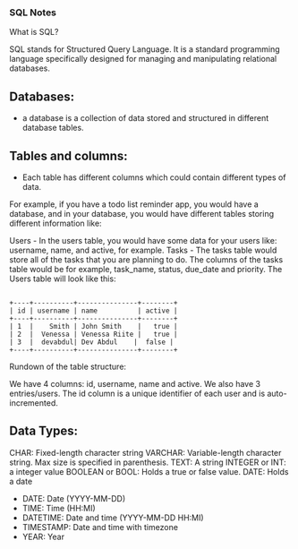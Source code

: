 ### SQL Notes 

What is SQL?

SQL stands for Structured Query Language.
It is a standard programming language specifically designed for managing and manipulating relational databases.

##  Databases: 
- a database is a collection of data stored and structured in different database tables.

## Tables and columns:
- Each table has different columns which could contain different types of data.

For example, if you have a todo list reminder app, you would have a database, and in your database, you would have different tables storing different information like:

Users - In the users table, you would have some data for your users like: username, name, and active, for example.
Tasks - The tasks table would store all of the tasks that you are planning to do. The columns of the tasks table would be for example, task_name, status, due_date and priority.
The Users table will look like this:


```

+----+----------+---------------+--------+
| id | username | name          | active |
+----+----------+---------------+--------+
| 1  |    Smith | John Smith    |   true |
| 2  |  Venessa | Venessa Riite |   true |
| 3  |  devabdul| Dev Abdul    |  false |
+----+----------+---------------+--------+

```
Rundown of the table structure:

We have 4 columns: id, username, name and active.
We also have 3 entries/users.
The id column is a unique identifier of each user and is auto-incremented.

## Data Types:

CHAR: Fixed-length character string 
VARCHAR: Variable-length character string. Max size is specified in parenthesis.
TEXT: A string 
INTEGER or INT: a integer value 
BOOLEAN or BOOL: Holds a true or false value.
DATE: Holds a date
- DATE: Date (YYYY-MM-DD)
- TIME: Time (HH:MI)
- DATETIME: Date and time (YYYY-MM-DD HH:MI)
- TIMESTAMP: Date and time with timezone
- YEAR: Year

